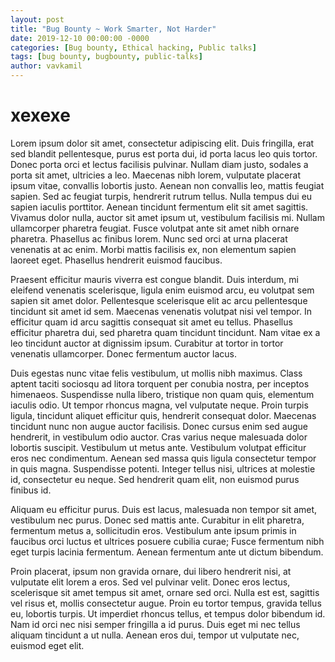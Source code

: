 ```yaml
---
layout: post
title: "Bug Bounty ~ Work Smarter, Not Harder"
date: 2019-12-10 00:00:00 -0000
categories: [Bug bounty, Ethical hacking, Public talks]
tags: [bug bounty, bugbounty, public-talks]
author: vavkamil
---
```


# xexexe

Lorem ipsum dolor sit amet, consectetur adipiscing elit. Duis fringilla, erat sed blandit pellentesque, purus est porta dui, id porta lacus leo quis tortor. Donec porta orci et lectus facilisis pulvinar. Nullam diam justo, sodales a porta sit amet, ultricies a leo. Maecenas nibh lorem, vulputate placerat ipsum vitae, convallis lobortis justo. Aenean non convallis leo, mattis feugiat sapien. Sed ac feugiat turpis, hendrerit rutrum tellus. Nulla tempus dui eu sapien iaculis porttitor. Aenean tincidunt fermentum elit sit amet sagittis. Vivamus dolor nulla, auctor sit amet ipsum ut, vestibulum facilisis mi. Nullam ullamcorper pharetra feugiat. Fusce volutpat ante sit amet nibh ornare pharetra. Phasellus ac finibus lorem. Nunc sed orci at urna placerat venenatis at ac enim. Morbi mattis facilisis ex, non elementum sapien laoreet eget. Phasellus hendrerit euismod faucibus.

Praesent efficitur mauris viverra est congue blandit. Duis interdum, mi eleifend venenatis scelerisque, ligula enim euismod arcu, eu volutpat sem sapien sit amet dolor. Pellentesque scelerisque elit ac arcu pellentesque tincidunt sit amet id sem. Maecenas venenatis volutpat nisi vel tempor. In efficitur quam id arcu sagittis consequat sit amet eu tellus. Phasellus efficitur pharetra dui, sed pharetra quam tincidunt tincidunt. Nam vitae ex a leo tincidunt auctor at dignissim ipsum. Curabitur at tortor in tortor venenatis ullamcorper. Donec fermentum auctor lacus.

Duis egestas nunc vitae felis vestibulum, ut mollis nibh maximus. Class aptent taciti sociosqu ad litora torquent per conubia nostra, per inceptos himenaeos. Suspendisse nulla libero, tristique non quam quis, elementum iaculis odio. Ut tempor rhoncus magna, vel vulputate neque. Proin turpis ligula, tincidunt aliquet efficitur quis, hendrerit consequat dolor. Maecenas tincidunt nunc non augue auctor facilisis. Donec cursus enim sed augue hendrerit, in vestibulum odio auctor. Cras varius neque malesuada dolor lobortis suscipit. Vestibulum ut metus ante. Vestibulum volutpat efficitur eros nec condimentum. Aenean sed massa quis ligula consectetur tempor in quis magna. Suspendisse potenti. Integer tellus nisi, ultrices at molestie id, consectetur eu neque. Sed hendrerit quam elit, non euismod purus finibus id.

Aliquam eu efficitur purus. Duis est lacus, malesuada non tempor sit amet, vestibulum nec purus. Donec sed mattis ante. Curabitur in elit pharetra, fermentum metus a, sollicitudin eros. Vestibulum ante ipsum primis in faucibus orci luctus et ultrices posuere cubilia curae; Fusce fermentum nibh eget turpis lacinia fermentum. Aenean fermentum ante ut dictum bibendum.

Proin placerat, ipsum non gravida ornare, dui libero hendrerit nisi, at vulputate elit lorem a eros. Sed vel pulvinar velit. Donec eros lectus, scelerisque sit amet tempus sit amet, ornare sed orci. Nulla est est, sagittis vel risus et, mollis consectetur augue. Proin eu tortor tempus, gravida tellus eu, lobortis turpis. Ut imperdiet rhoncus tellus, et tempus dolor bibendum id. Nam id orci nec nisi semper fringilla a id purus. Duis eget mi nec tellus aliquam tincidunt a ut nulla. Aenean eros dui, tempor ut vulputate nec, euismod eget elit. 